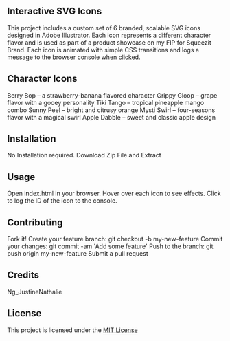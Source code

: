 ## Interactive SVG Icons
This project includes a custom set of 6 branded, scalable SVG icons designed in Adobe Illustrator. Each icon represents a different character flavor and is used as part of a product showcase on my FIP for Squeezit Brand. Each icon is animated with simple CSS transitions and logs a message to the browser console when clicked.

## Character Icons
Berry Bop – a strawberry-banana flavored character
Grippy Gloop – grape flavor with a gooey personality 
Tiki Tango – tropical pineapple mango combo 
Sunny Peel – bright and citrusy orange 
Mysti Swirl – four-seasons flavor with a magical swirl 
Apple Dabble – sweet and classic apple design


## Installation
No Installation required. 
Download Zip File and Extract

## Usage
Open index.html in your browser.
Hover over each icon to see effects. 
Click to log the ID of the icon to the console.


## Contributing
Fork it!
Create your feature branch: git checkout -b my-new-feature
Commit your changes: git commit -am 'Add some feature'
Push to the branch: git push origin my-new-feature
Submit a pull request 

## Credits
Ng_JustineNathalie

## License
This project is licensed under the [MIT License](LICENSE)
